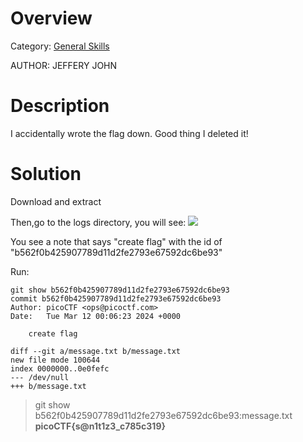 # Overview 
Category: [General Skills]()

AUTHOR: JEFFERY JOHN

# Description
I accidentally wrote the flag down. Good thing I deleted it!

# Solution

Download and extract

Then,go to the logs directory, you will see:
<img src="https://i.imgur.com/v7tLqY5.png">

You see a note that says "create flag" with the id of "b562f0b425907789d11d2fe2793e67592dc6be93"

Run:

    git show b562f0b425907789d11d2fe2793e67592dc6be93
    commit b562f0b425907789d11d2fe2793e67592dc6be93
    Author: picoCTF <ops@picoctf.com>
    Date:   Tue Mar 12 00:06:23 2024 +0000

        create flag

    diff --git a/message.txt b/message.txt
    new file mode 100644
    index 0000000..0e0fefc
    --- /dev/null
    +++ b/message.txt

 >   git show b562f0b425907789d11d2fe2793e67592dc6be93:message.txt
**picoCTF{s@n1t1z3_c785c319}**